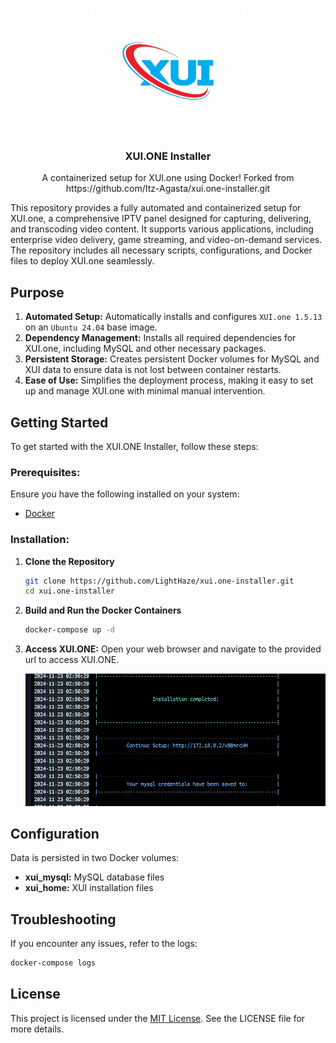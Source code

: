 <!-- PROJECT LOGO -->
<br />
<p align="center">
  <a href="https://github.com/LightHaze/xui.one-installer">
    <img src="./assets//logo.png" alt="Logo" width="250" height="200">
  </a>

  <h3 align="center">XUI.ONE Installer</h3>

  <p align="center">
    A containerized setup for XUI.one using Docker!
    Forked from https://github.com/Itz-Agasta/xui.one-installer.git
  </p>
</p>

<!-- Description -->

This repository provides a fully automated and containerized setup for XUI.one, a comprehensive IPTV panel designed for capturing, delivering, and transcoding video content. It supports various applications, including enterprise video delivery, game streaming, and video-on-demand services. The repository includes all necessary scripts, configurations, and Docker files to deploy XUI.one seamlessly.

## Purpose

1. **Automated Setup:** Automatically installs and configures `XUI.one 1.5.13` on an `Ubuntu 24.04` base image.
2. **Dependency Management:** Installs all required dependencies for XUI.one, including MySQL and other necessary packages.
3. **Persistent Storage:** Creates persistent Docker volumes for MySQL and XUI data to ensure data is not lost between container restarts.
4. **Ease of Use:** Simplifies the deployment process, making it easy to set up and manage XUI.one with minimal manual intervention.


## Getting Started

To get started with the XUI.ONE Installer, follow these steps:

### Prerequisites:

Ensure you have the following installed on your system:

- [Docker](https://docs.docker.com/desktop/setup/install/windows-install/)

### Installation:

1. **Clone the Repository**

   ```bash
   git clone https://github.com/LightHaze/xui.one-installer.git
   cd xui.one-installer
   ```

2. **Build and Run the Docker Containers**

   ```bash
   docker-compose up -d
   ```

3. **Access XUI.ONE:** Open your web browser and navigate to the provided url to access XUI.ONE.

   ![setup](assets/setup_link.png)


## Configuration

Data is persisted in two Docker volumes:

- **xui_mysql:** MySQL database files
- **xui_home:** XUI installation files

## Troubleshooting

If you encounter any issues, refer to the logs:

```bash
docker-compose logs
```

## License

This project is licensed under the [MIT License](https://github.com/Itz-Agasta/xui.one-installer/blob/main/License). See the LICENSE file for more details.

